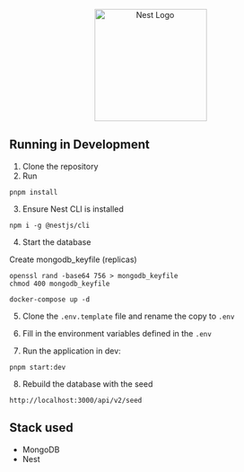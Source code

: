 <p align="center">
  <a href="http://nestjs.com/" target="blank"><img src="https://nestjs.com/img/logo-small.svg" width="200" alt="Nest Logo" /></a>
</p>

## Running in Development

1. Clone the repository
2. Run

```
pnpm install
```

3. Ensure Nest CLI is installed

```
npm i -g @nestjs/cli
```

4. Start the database

Create mongodb_keyfile (replicas)

```
openssl rand -base64 756 > mongodb_keyfile
chmod 400 mongodb_keyfile
```

```
docker-compose up -d
```

5. Clone the `.env.template` file and rename the copy to `.env`

6. Fill in the environment variables defined in the `.env`

7. Run the application in dev:

```
pnpm start:dev
```

8. Rebuild the database with the seed

```
http://localhost:3000/api/v2/seed
```

## Stack used

- MongoDB
- Nest
